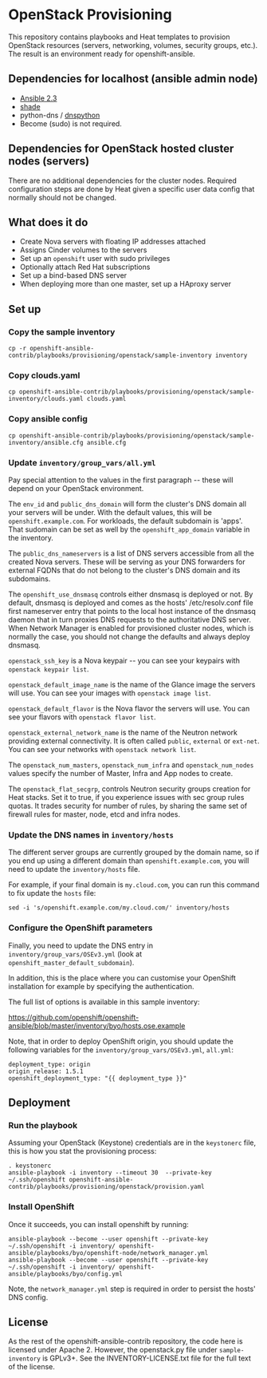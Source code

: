 # OpenStack Provisioning

This repository contains playbooks and Heat templates to provision
OpenStack resources (servers, networking, volumes, security groups,
etc.). The result is an environment ready for openshift-ansible.


## Dependencies for localhost (ansible admin node)

* [Ansible 2.3](https://pypi.python.org/pypi/ansible)
* [shade](https://pypi.python.org/pypi/shade)
* python-dns / [dnspython](https://pypi.python.org/pypi/dnspython)
* Become (sudo) is not required.

## Dependencies for OpenStack hosted cluster nodes (servers)

There are no additional dependencies for the cluster nodes. Required
configuration steps are done by Heat given a specific user data config
that normally should not be changed.

## What does it do

* Create Nova servers with floating IP addresses attached
* Assigns Cinder volumes to the servers
* Set up an `openshift` user with sudo privileges
* Optionally attach Red Hat subscriptions
* Set up a bind-based DNS server
* When deploying more than one master, set up a HAproxy server


## Set up

### Copy the sample inventory

    cp -r openshift-ansible-contrib/playbooks/provisioning/openstack/sample-inventory inventory

### Copy clouds.yaml

    cp openshift-ansible-contrib/playbooks/provisioning/openstack/sample-inventory/clouds.yaml clouds.yaml

### Copy ansible config

    cp openshift-ansible-contrib/playbooks/provisioning/openstack/sample-inventory/ansible.cfg ansible.cfg

### Update `inventory/group_vars/all.yml`

Pay special attention to the values in the first paragraph -- these
will depend on your OpenStack environment.

The `env_id` and `public_dns_domain` will form the cluster's DNS domain all
your servers will be under. With the default values, this will be
`openshift.example.com`. For workloads, the default subdomain is 'apps'.
That sudomain can be set as well by the `openshift_app_domain` variable in
the inventory.

The `public_dns_nameservers` is a list of DNS servers accessible from all
the created Nova servers. These will be serving as your DNS forwarders for
external FQDNs that do not belong to the cluster's DNS domain and its subdomains.

The `openshift_use_dnsmasq` controls either dnsmasq is deployed or not.
By default, dnsmasq is deployed and comes as the hosts' /etc/resolv.conf file
first nameserver entry that points to the local host instance of the dnsmasq
daemon that in turn proxies DNS requests to the authoritative DNS server.
When Network Manager is enabled for provisioned cluster nodes, which is
normally the case, you should not change the defaults and always deploy dnsmasq.

`openstack_ssh_key` is a Nova keypair -- you can see your keypairs with
`openstack keypair list`.

`openstack_default_image_name` is the name of the Glance image the
servers will use. You can
see your images with `openstack image list`.

`openstack_default_flavor` is the Nova flavor the servers will use.
You can see your flavors with `openstack flavor list`.

`openstack_external_network_name` is the name of the Neutron network
providing external connectivity. It is often called `public`,
`external` or `ext-net`. You can see your networks with `openstack
network list`.

The `openstack_num_masters`, `openstack_num_infra` and
`openstack_num_nodes` values specify the number of Master, Infra and
App nodes to create.

The `openstack_flat_secgrp`, controls Neutron security groups creation for Heat
stacks. Set it to true, if you experience issues with sec group rules
quotas. It trades security for number of rules, by sharing the same set
of firewall rules for master, node, etcd and infra nodes.

### Update the DNS names in `inventory/hosts`

The different server groups are currently grouped by the domain name,
so if you end up using a different domain than
`openshift.example.com`, you will need to update the `inventory/hosts`
file.

For example, if your final domain is `my.cloud.com`, you can run this
command to fix update the `hosts` file:

    sed -i 's/openshift.example.com/my.cloud.com/' inventory/hosts

### Configure the OpenShift parameters

Finally, you need to update the DNS entry in
`inventory/group_vars/OSEv3.yml` (look at
`openshift_master_default_subdomain`).

In addition, this is the place where you can customise your OpenShift
installation for example by specifying the authentication.

The full list of options is available in this sample inventory:

https://github.com/openshift/openshift-ansible/blob/master/inventory/byo/hosts.ose.example

Note, that in order to deploy OpenShift origin, you should update the following
variables for the `inventory/group_vars/OSEv3.yml`, `all.yml`:

    deployment_type: origin
    origin_release: 1.5.1
    openshift_deployment_type: "{{ deployment_type }}"

## Deployment

### Run the playbook

Assuming your OpenStack (Keystone) credentials are in the `keystonerc`
file, this is how you stat the provisioning process:

    . keystonerc
    ansible-playbook -i inventory --timeout 30  --private-key ~/.ssh/openshift openshift-ansible-contrib/playbooks/provisioning/openstack/provision.yaml

### Install OpenShift

Once it succeeds, you can install openshift by running:

    ansible-playbook --become --user openshift --private-key ~/.ssh/openshift -i inventory/ openshift-ansible/playbooks/byo/openshift-node/network_manager.yml
    ansible-playbook --become --user openshift --private-key ~/.ssh/openshift -i inventory/ openshift-ansible/playbooks/byo/config.yml

Note, the `network_manager.yml` step is required in order to persist the hosts' DNS config.

## License

As the rest of the openshift-ansible-contrib repository, the code here is
licensed under Apache 2. However, the openstack.py file under
`sample-inventory` is GPLv3+. See the INVENTORY-LICENSE.txt file for the full
text of the license.

